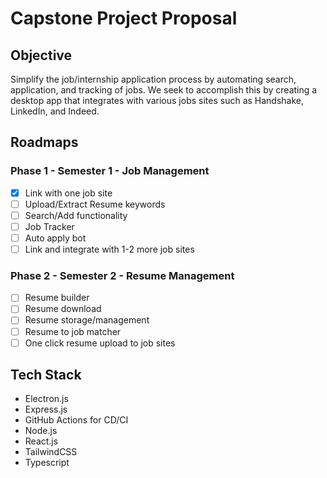 # Capstone Project Proposal

## Objective

Simplify the job/internship application process by automating search, application, and tracking of jobs. We seek to accomplish this by creating a desktop app that integrates with various jobs sites such as Handshake, LinkedIn, and Indeed.

## Roadmaps

### Phase 1 - Semester 1 - Job Management

- [x] Link with one job site
- [ ] Upload/Extract Resume keywords
- [ ] Search/Add functionality
- [ ] Job Tracker
- [ ] Auto apply bot
- [ ] Link and integrate with 1-2 more job sites

### Phase 2 - Semester 2 - Resume Management

- [ ] Resume builder
- [ ] Resume download
- [ ] Resume storage/management
- [ ] Resume to job matcher
- [ ] One click resume upload to job sites

## Tech Stack

- Electron.js
- Express.js
- GitHub Actions for CD/CI
- Node.js
- React.js
- TailwindCSS
- Typescript
